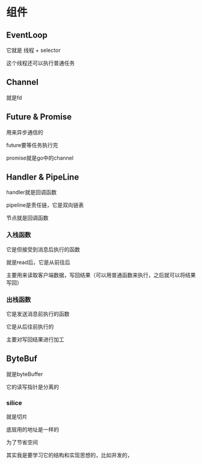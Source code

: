 # 组件



## EventLoop



它就是 线程 + selector 

这个线程还可以执行普通任务



## Channel

就是fd



## Future & Promise

用来异步通信的

future要等任务执行完

promise就是go中的channel



## Handler & PipeLine

handler就是回调函数



pipeline是责任链，它是双向链表

节点就是回调函数



### 入栈函数

它是但接受到消息后执行的函数

就是read后，它是从前往后

主要用来读取客户端数据，写回结果（可以用普通函数来执行，之后就可以将结果写回）



### 出栈函数

它是发送消息前执行的函数

它是从后往前执行的

主要对写回结果进行加工



## ByteBuf

就是byteBuffer

它的读写指针是分离的





### silice

就是切片

底层用的地址是一样的

为了节省空间





其实我是要学习它的结构和实现思想的，比如并发的，